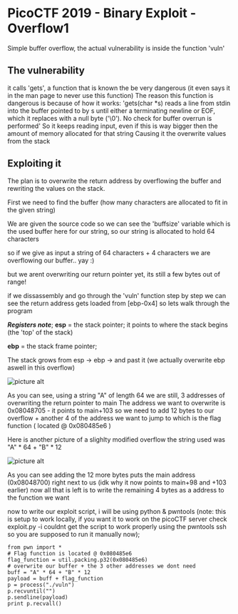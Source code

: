 # PicoCTF 2019 - Binary Exploit - Overflow1

Simple buffer overflow,
the actual vulnerability is inside the function 'vuln'

## The vulnerability
it calls 'gets', a function that is known the be very dangerous (it even says it in the man page to never use this function)
The reason this function is dangerous is because of how it works:
'gets(char \*s)  reads a line from stdin into the buffer pointed to by s until either a terminating newline or EOF, which it replaces with a null byte ('\\0').  No check for buffer overrun is performed'
So it keeps reading input, even if this is way bigger then the amount of memory allocated for that string
Causing it the overwrite values from the stack

## Exploiting it
The plan is to overwrite the return address by overflowing the buffer and rewriting the values on the stack.

First we need to find the buffer (how many characters are allocated to fit in the given string)

We are given the source code so we can see the 'buffsize' variable which is the used buffer here for our string, so our string is allocated to hold 64 characters

so if we give as input a string of 64 characters + 4 characters we are overflowing our buffer.. yay :)

but we arent overwriting our return pointer yet, its still a few bytes out of range!

if we dissassembly and go through the 'vuln' function step by step we can see the return address gets loaded from [ebp-0x4]
so lets walk through the program

___Registers note___;
__esp__ = the stack pointer; it points to where the stack begins (the 'top' of the stack)

__ebp__ = the stack frame pointer;

The stack grows from esp -> ebp -> and past it (we actually overwrite ebp aswell in this overflow)

![picture alt](https://i.gyazo.com/4f6fe4c601e114590933f72ca9aa6f54.png)

As you can see, using a string "A" of length 64 we are still, 3 addresses of overwriting the return pointer to main
The address we want to overwrite is  0x08048705 - it points to main+103
so we need to add 12 bytes to our overflow + another 4 of the address we want to jump to which is the flag function ( located @ 0x080485e6 )

Here is another picture of a slighlty modified overflow the string used was
"A" * 64 + "B" * 12

![picture alt](https://i.gyazo.com/14afae29edec7341bbc230d6743d7574.png)

As you can see adding the 12 more bytes puts the main address (0x08048700) right next to us (idk why it now points to main+98 and +103 earlier) now all that is left is to write the remaining 4 bytes as a address to the function we want

now to write our exploit script, i will be using python & pwntools 
(note: this is setup to work locally, if you want it to work on the picoCTF server check exploit.py -i couldnt get the script to work properly using the pwntools ssh so you are supposed to run it manually now);

```
from pwn import *
# Flag function is located @ 0x080485e6
flag_function = util.packing.p32(0x080485e6)
# overwrite our buffer + the 3 other addresses we dont need
buff = "A" * 64 + "B" * 12
payload = buff + flag_function
p = process("./vuln")
p.recvuntil("")
p.sendline(payload)
print p.recvall()
```